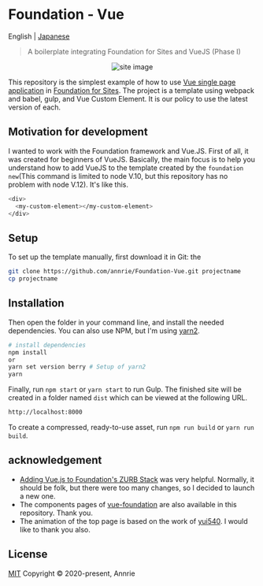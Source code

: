 # Foundation - Vue

English | [Japanese](./README.ja.md)

> A boilerplate integrating Foundation for Sites and VueJS (Phase I)

<p align="center"><img src="https://user-images.githubusercontent.com/5172584/78217125-567c8780-74f6-11ea-8f2e-7617163a9bc1.png" alt="site image"></p>

This repository is the simplest example of how to use [Vue single page application](https://jp.vuejs.org) in [Foundation for Sites](https://get.foundation/sites/docs/). The project is a template using webpack and babel, gulp, and Vue Custom Element. It is our policy to use the latest version of each.

## Motivation for development

I wanted to work with the Foundation framework and Vue.JS.
First of all, it was created for beginners of VueJS. Basically, the main focus is to help you understand how to add VueJS to the template created by the `foundation new`(This command is limited to node V.10, but this repository has no problem with node V.12).
It's like this.

```bash
<div>
  <my-custom-element></my-custom-element>
</div>
```

## Setup

To set up the template manually, first download it in Git: the

```bash {.copy}
git clone https://github.com/annrie/Foundation-Vue.git projectname
cp projectname
```

## Installation

Then open the folder in your command line, and install the needed dependencies.
You can also use NPM, but I'm using [yarn2](https://yarnpkg.com/getting-started/install).

```bash
# install dependencies
npm install
or
yarn set version berry # Setup of yarn2
yarn
```

Finally, run `npm start` or `yarn start` to run Gulp. The finished site will be created in a folder named `dist` which can be viewed at the following URL.

```bash
http://localhost:8000
```

To create a compressed, ready-to-use asset, run `npm run build` or `yarn run build`.

## acknowledgement

- [Adding Vue.js to Foundation's ZURB Stack](https://zendev.com/2018/04/18/adding-vue-files-to-foundation-template.html) was very helpful. Normally, it should be folk, but there were too many changes, so I decided to launch a new one.
- The components pages of [vue-foundation](git@github.com:vue-foundation/vue-foundation.git) are also available in this repository. Thank you.
- The animation of the top page is based on the work of [yui540](https://twitter.com/yui540). I would like to thank you also.

## License

[MIT](https://github.com/annrie/Foundation-Vue/blob/master/LICENSE)
Copyright &copy; 2020-present, Annrie
